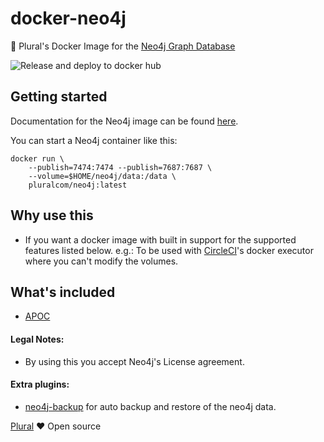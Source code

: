 # docker-neo4j
🐳 Plural's Docker Image for the [Neo4j Graph Database](https://neo4j.com/)

![Release and deploy to docker hub](https://github.com/pluralcom/docker-neo4j/workflows/Release%20and%20deploy%20to%20docker%20hub/badge.svg)

## Getting started
Documentation for the Neo4j image can be found [here](http://neo4j.com/docs/operations-manual/current/deployment/single-instance/docker/).

You can start a Neo4j container like this:

```
docker run \
    --publish=7474:7474 --publish=7687:7687 \
    --volume=$HOME/neo4j/data:/data \
    pluralcom/neo4j:latest
```

## Why use this
- If you want a docker image with built in support for the supported features listed below. e.g.: To be used with [CircleCI](https://circleci.com)'s docker executor where you can't modify the volumes.

## What's included
- [APOC](https://github.com/neo4j-contrib/neo4j-apoc-procedures)


#### Legal Notes:
- By using this you accept Neo4j's License agreement.


#### Extra plugins:
- [neo4j-backup](https://github.com/pluralcom/neo4j-backup) for auto backup and restore of the neo4j data.


[Plural](https://plural.com) ❤️ Open source